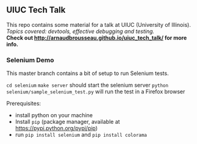 ## UIUC Tech Talk
This repo contains some material for a talk at UIUC (University of Illinois).  
*Topics covered: devtools, effective debugging and testing.*  
**Check out http://arnaudbrousseau.github.io/uiuc_tech_talk/ for more info.**

### Selenium Demo
This master branch contains a bit of setup to run Selenium tests.

`cd selenium`
`make server` should start the selenium server
`python selenium/sample_selenium_test.py` will run the test in a Firefox browser

Prerequisites:
- install python on your machine
- Install `pip` (package manager, available at https://pypi.python.org/pypi/pip)
- run `pip install selenium` and `pip install colorama`
